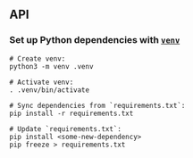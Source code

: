 ## API

### Set up Python dependencies with [`venv`](https://docs.python.org/3/library/venv.html)

```
# Create venv:
python3 -m venv .venv

# Activate venv:
. .venv/bin/activate

# Sync dependencies from `requirements.txt`:
pip install -r requirements.txt

# Update `requirements.txt`:
pip install <some-new-dependency>
pip freeze > requirements.txt
```
